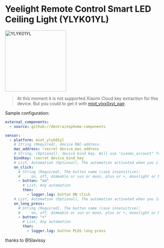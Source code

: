 # Yeelight Remote Control Smart LED Ceiling Light (YLYK01YL)

<img src="miot_ylyk01yl.png" alt="YLYK01YL" width="200"/>

> At this moment it is not supported Xiaomi Cloud key extraction for this device. But you could to get it with [miot_ylxx0xyl_pair](../miot_ylxx0xyl_pair).

Sample configuration:

```yaml
external_components:
  - source: github://dentra/esphome-components

sensor:
  - platform: miot_ylyk01yl
    # String (Required), device MAC-address.
    mac_address: !secret device_mac_address
    # String, (Optional), device bind key. Will use "xiaomi_account" from "miot" if absent to automatically get the bindkey.
    bindkey: !secret device_bind_key
    # List, Automation (Optional), The automation activated when you clicked specified button
    on_click:
      # String (Required), The button name (case insensitive):
      #     on, off, dimmable or sun or moon, plus or +, moonlight or M, minus or -
      - button: "on"
        # List, Any automation
        then:
          - logger.log: button ON click
    # List, Automation (Optional), The automation activated when you log pressed specified button
    on_long_press:
      # String (Required), The button name (case insensitive):
      #     on, off, dimmable or sun or moon, plus or +, moonlight or M, minus or -
      - button: "+"
        # List, Any automation
        then:
          - logger.log: button PLUS long press
```

thanks to @Slavissy
